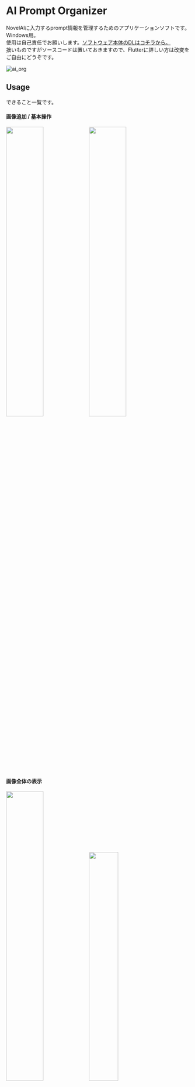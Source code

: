 # AI Prompt Organizer

NovelAIに入力するprompt情報を管理するためのアプリケーションソフトです。Windows用。  
使用は自己責任でお願いします。[ソフトウェア本体のDLはコチラから。](https://github.com/yoshis777/ai_prompt_organizer/releases/tag/v1.0)  
拙いものですがソースコードは置いておきますので、Flutterに詳しい方は改変をご自由にどうぞです。

![ai_org](https://user-images.githubusercontent.com/32704339/197323944-ad38d9cb-215b-45c6-9245-468413506d2b.JPG)

## Usage
できること一覧です。

#### 画像追加 / 基本操作
<img src="https://user-images.githubusercontent.com/32704339/197325679-10287c0a-fff3-41fd-a2fe-fec207dc4b41.jpg" width="45%"><img src="https://user-images.githubusercontent.com/32704339/197325885-b50b312b-6a32-4c6e-9d49-75072e4644a2.jpg" width="45%">

#### 画像全体の表示
<img src="https://user-images.githubusercontent.com/32704339/197326032-7aca1322-5f2b-474d-87e0-3b61490b6c5d.jpg" width="45%"><img src="https://user-images.githubusercontent.com/32704339/197326052-3139eea4-1a1e-4192-b5a2-5f07e54b35ef.JPG" width="40%">

#### 画像一覧（ギャラリーページ）の表示
<img src="https://user-images.githubusercontent.com/32704339/197324813-2b8613e3-7762-45b0-a547-95d4bf24a8a2.jpg" width="45%"><img src="https://user-images.githubusercontent.com/32704339/197324843-8997e2d9-1d6b-41fa-bcf0-a4e7459fae4c.JPG" width="40%">

#### プロンプト情報の検索
<img src="https://user-images.githubusercontent.com/32704339/197324541-7290f3af-dd44-4808-91c4-2a66313f4c72.jpg" width="45%"><img src="https://user-images.githubusercontent.com/32704339/197324655-d65e4ac3-72c2-433e-99f2-6083064fd2d9.jpg" width="40%">

#### 指定したプロンプト情報へ移動
<img src="https://user-images.githubusercontent.com/32704339/197326315-86f88e64-9766-4713-aa2e-572abda671f0.jpg" width="45%"><img src="https://user-images.githubusercontent.com/32704339/197326210-a75911b4-d333-426e-9a5d-8aab41188ec4.JPG" width="40%">

### その他仕様
* 画像追加時
  * 複数のファイルを選択し、一括で追加可能
  * 同名のファイルは省く
  * リストの一番上のUndesiredContent等の項目を引き継ぐ
* 検索対象
  * prompt, descriptionは部分一致検索
  * seedは全一致検索
  * キーワードをコンマで区切るとAND検索(1girl, anime)
